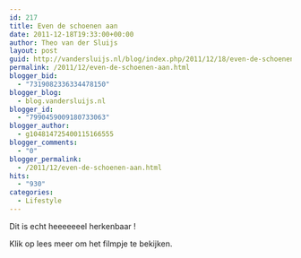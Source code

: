 ```yaml
---
id: 217
title: Even de schoenen aan
date: 2011-12-18T19:33:00+00:00
author: Theo van der Sluijs
layout: post
guid: http://vandersluijs.nl/blog/index.php/2011/12/18/even-de-schoenen-aan/
permalink: /2011/12/even-de-schoenen-aan.html
blogger_bid:
  - "7319082336334478150"
blogger_blog:
  - blog.vandersluijs.nl
blogger_id:
  - "7990459009180733063"
blogger_author:
  - g104814725400115166555
blogger_comments:
  - "0"
blogger_permalink:
  - /2011/12/even-de-schoenen-aan.html
hits:
  - "930"
categories:
  - Lifestyle
---
```

Dit is echt heeeeeeel herkenbaar ! 

Klik op lees meer om het filmpje te bekijken.